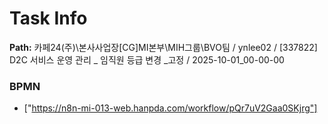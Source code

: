 # Task Info

**Path:** 카페24(주)\본사사업장\[CG]MI본부\MIH그룹\BVO팀 / ynlee02 / [337822] D2C 서비스 운영 관리 _ 임직원 등급 변경 _고정 / 2025-10-01_00-00-00

### BPMN
- ["https://n8n-mi-013-web.hanpda.com/workflow/pQr7uV2Gaa0SKjrg"]

